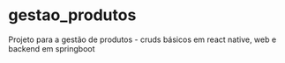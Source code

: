 # gestao_produtos
Projeto para a gestão de produtos - cruds básicos em react native, web e backend em springboot
